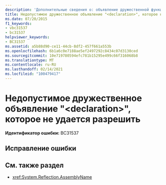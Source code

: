 ```yaml
---
description: 'Дополнительные сведения о: объявление дружественной функции <declaration> недопустимо и не может быть разрешено'
title: Недопустимое дружественное объявление "<declaration>", которое не удается разрешить
ms.date: 07/20/2015
f1_keywords:
- vbc31537
- bc31537
helpviewer_keywords:
- BC31537
ms.assetid: a5b88d90-ce11-44cb-8df2-457f661a553b
ms.openlocfilehash: 6b1a6c0e7188ae5ef2497292c8434c07d3130ced
ms.sourcegitcommit: 10e719780594efc781b15295e499c66f316068b8
ms.translationtype: MT
ms.contentlocale: ru-RU
ms.lasthandoff: 02/14/2021
ms.locfileid: "100479417"
---
```

# <a name="friend-declaration-declaration-is-invalid-and-cannot-be-resolved"></a>Недопустимое дружественное объявление "\<declaration>", которое не удается разрешить

**Идентификатор ошибки:** BC31537

## <a name="to-correct-this-error"></a>Исправление ошибки

## <a name="see-also"></a>См. также раздел

- <xref:System.Reflection.AssemblyName>

